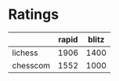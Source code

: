 # Ratings

|          | rapid | blitz |
|----------|-------|-------|
| lichess  | 1906 | 1400 |
| chesscom | 1552 | 1000 |

